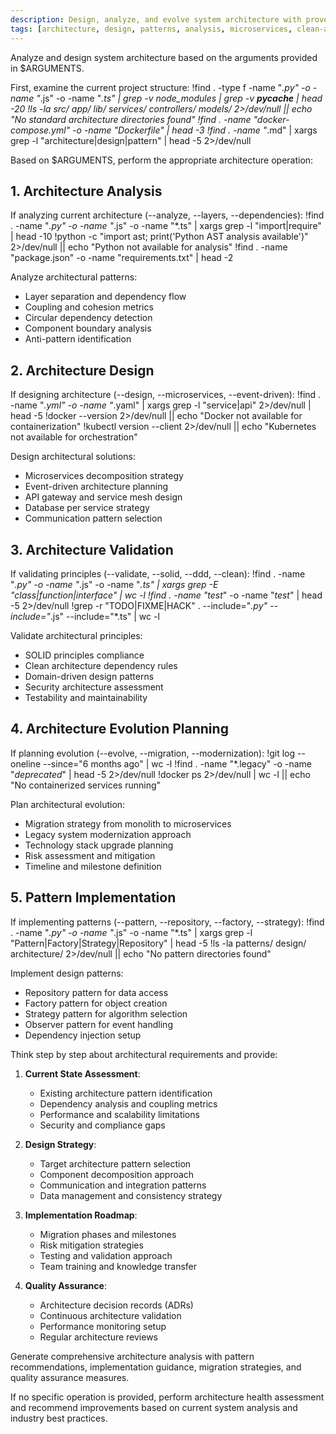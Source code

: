 ```yaml
---
description: Design, analyze, and evolve system architecture with proven patterns and best practices
tags: [architecture, design, patterns, analysis, microservices, clean-architecture]
---
```


Analyze and design system architecture based on the arguments provided in $ARGUMENTS.

First, examine the current project structure:
!find . -type f -name "*.py" -o -name "*.js" -o -name "*.ts" | grep -v node_modules | grep -v __pycache__ | head -20
!ls -la src/ app/ lib/ services/ controllers/ models/ 2>/dev/null || echo "No standard architecture directories found"
!find . -name "docker-compose.yml" -o -name "Dockerfile" | head -3
!find . -name "*.md" | xargs grep -l "architecture\|design\|pattern" | head -5 2>/dev/null

Based on $ARGUMENTS, perform the appropriate architecture operation:

## 1. Architecture Analysis

If analyzing current architecture (--analyze, --layers, --dependencies):
!find . -name "*.py" -o -name "*.js" -o -name "*.ts" | xargs grep -l "import\|require" | head -10
!python -c "import ast; print('Python AST analysis available')" 2>/dev/null || echo "Python not available for analysis"
!find . -name "package.json" -o -name "requirements.txt" | head -2

Analyze architectural patterns:
- Layer separation and dependency flow
- Coupling and cohesion metrics
- Circular dependency detection
- Component boundary analysis
- Anti-pattern identification

## 2. Architecture Design

If designing architecture (--design, --microservices, --event-driven):
!find . -name "*.yml" -o -name "*.yaml" | xargs grep -l "service\|api" 2>/dev/null | head -5
!docker --version 2>/dev/null || echo "Docker not available for containerization"
!kubectl version --client 2>/dev/null || echo "Kubernetes not available for orchestration"

Design architectural solutions:
- Microservices decomposition strategy
- Event-driven architecture planning
- API gateway and service mesh design
- Database per service strategy
- Communication pattern selection

## 3. Architecture Validation

If validating principles (--validate, --solid, --ddd, --clean):
!find . -name "*.py" -o -name "*.js" -o -name "*.ts" | xargs grep -E "class|function|interface" | wc -l
!find . -name "test*" -o -name "*test*" | head -5 2>/dev/null
!grep -r "TODO\|FIXME\|HACK" . --include="*.py" --include="*.js" --include="*.ts" | wc -l

Validate architectural principles:
- SOLID principles compliance
- Clean architecture dependency rules
- Domain-driven design patterns
- Security architecture assessment
- Testability and maintainability

## 4. Architecture Evolution Planning

If planning evolution (--evolve, --migration, --modernization):
!git log --oneline --since="6 months ago" | wc -l
!find . -name "*.legacy" -o -name "*deprecated*" | head -5 2>/dev/null
!docker ps 2>/dev/null | wc -l || echo "No containerized services running"

Plan architectural evolution:
- Migration strategy from monolith to microservices
- Legacy system modernization approach
- Technology stack upgrade planning
- Risk assessment and mitigation
- Timeline and milestone definition

## 5. Pattern Implementation

If implementing patterns (--pattern, --repository, --factory, --strategy):
!find . -name "*.py" -o -name "*.js" -o -name "*.ts" | xargs grep -l "Pattern\|Factory\|Strategy\|Repository" | head -5
!ls -la patterns/ design/ architecture/ 2>/dev/null || echo "No pattern directories found"

Implement design patterns:
- Repository pattern for data access
- Factory pattern for object creation
- Strategy pattern for algorithm selection
- Observer pattern for event handling
- Dependency injection setup

Think step by step about architectural requirements and provide:

1. **Current State Assessment**:
   - Existing architecture pattern identification
   - Dependency analysis and coupling metrics
   - Performance and scalability limitations
   - Security and compliance gaps

2. **Design Strategy**:
   - Target architecture pattern selection
   - Component decomposition approach
   - Communication and integration patterns
   - Data management and consistency strategy

3. **Implementation Roadmap**:
   - Migration phases and milestones
   - Risk mitigation strategies
   - Testing and validation approach
   - Team training and knowledge transfer

4. **Quality Assurance**:
   - Architecture decision records (ADRs)
   - Continuous architecture validation
   - Performance monitoring setup
   - Regular architecture reviews

Generate comprehensive architecture analysis with pattern recommendations, implementation guidance, migration strategies, and quality assurance measures.

If no specific operation is provided, perform architecture health assessment and recommend improvements based on current system analysis and industry best practices.